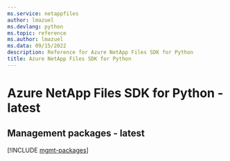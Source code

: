 ```yaml
---
ms.service: netappfiles
author: lmazuel
ms.devlang: python
ms.topic: reference
ms.author: lmazuel
ms.data: 09/15/2022
description: Reference for Azure NetApp Files SDK for Python
title: Azure NetApp Files SDK for Python
---
```

# Azure NetApp Files SDK for Python - latest

## Management packages - latest
[!INCLUDE [mgmt-packages](netapp-files-mgmt-index.md)]